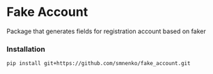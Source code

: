 # Fake Account
Package that generates fields for registration account based on faker
### Installation
```
pip install git+https://github.com/smnenko/fake_account.git
```